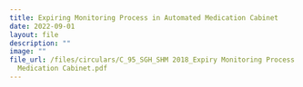 ```yaml
---
title: Expiring Monitoring Process in Automated Medication Cabinet
date: 2022-09-01
layout: file
description: ""
image: ""
file_url: /files/circulars/C_95_SGH_SHM 2018_Expiry Monitoring Process in Automated
  Medication Cabinet.pdf
---
```

